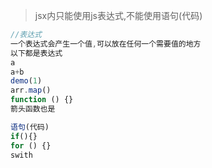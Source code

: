 > jsx内只能使用js表达式,不能使用语句(代码)

```js
//表达式
一个表达式会产生一个值,可以放在任何一个需要值的地方
以下都是表达式
a
a+b
demo(1)
arr.map()
function () {}
箭头函数也是
```

```js
语句(代码)
if(){}
for () {}
swith
```

